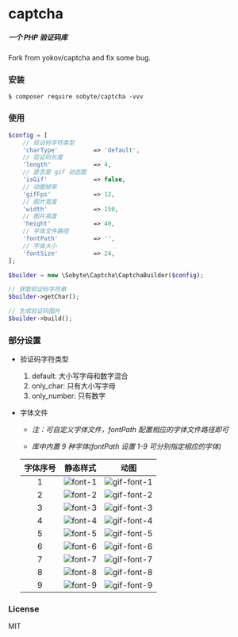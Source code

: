 # captcha

##### 一个 PHP 验证码库

Fork from yokov/captcha and fix some bug.

### 安装

```shell
$ composer require sobyte/captcha -vvv
```

### 使用

```php
$config = [
    // 验证码字符类型
    'charType'          => 'default',
    // 验证码长度
    'length'            => 4,
    // 是否是 gif 动态图
    'isGif'             => false,
    // 动图帧率
    'gifFps'            => 12,
    // 图片宽度
    'width'             => 150,
    // 图片高度
    'height'            => 40,
    // 字体文件路径
    'fontPath'          => '',
    // 字体大小
    'fontSize'          => 24,
];

$builder = new \Sobyte\Captcha\CaptchaBuilder($config);

// 获取验证码字符串
$builder->getChar();

// 生成验证码图片
$builder->build();
```

### 部分设置

* 验证码字符类型
  1. default: 大小写字母和数字混合
  2. only_char: 只有大小写字母
  3. only_number: 只有数字
  
* 字体文件
  * _注：可自定义字体文件，fontPath 配置相应的字体文件路径即可_

  * _库中内置 9 种字体(fontPath 设置 1-9 可分别指定相应的字体)_
  
  | 字体序号 | 静态样式 | 动图 |
  | :----: | :----: | :----: |
  | 1 | ![font-1](demo/image/1.gif) | ![gif-font-1](demo/image/animation/1.gif) |
  | 2 | ![font-2](demo/image/2.gif) | ![gif-font-2](demo/image/animation/2.gif) |
  | 3 | ![font-3](demo/image/3.gif) | ![gif-font-3](demo/image/animation/3.gif) |
  | 4 | ![font-4](demo/image/4.gif) | ![gif-font-4](demo/image/animation/4.gif) |
  | 5 | ![font-5](demo/image/5.gif) | ![gif-font-5](demo/image/animation/5.gif) |
  | 6 | ![font-6](demo/image/6.gif) | ![gif-font-6](demo/image/animation/6.gif) |
  | 7 | ![font-7](demo/image/7.gif) | ![gif-font-7](demo/image/animation/7.gif) |
  | 8 | ![font-8](demo/image/8.gif) | ![gif-font-8](demo/image/animation/8.gif) |
  | 9 | ![font-9](demo/image/9.gif) | ![gif-font-9](demo/image/animation/9.gif) |


### License

MIT
